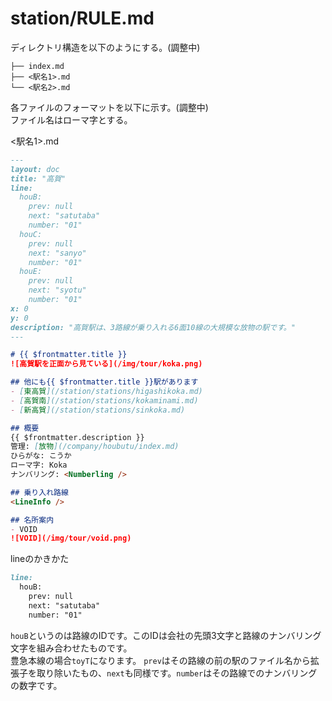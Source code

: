 # station/RULE.md

ディレクトリ構造を以下のようにする。(調整中)

```
├── index.md
├── <駅名1>.md
└── <駅名2>.md
```

各ファイルのフォーマットを以下に示す。(調整中)  
ファイル名はローマ字とする。

<駅名1>.md
```md
---
layout: doc
title: "高賀"
line:
  houB:
    prev: null
    next: "satutaba"
    number: "01"
  houC:
    prev: null
    next: "sanyo"
    number: "01"
  houE:
    prev: null
    next: "syotu"
    number: "01"
x: 0
y: 0
description: "高賀駅は、3路線が乗り入れる6面10線の大規模な放物の駅です。"
---

# {{ $frontmatter.title }}
![高賀駅を正面から見ている](/img/tour/koka.png)

## 他にも{{ $frontmatter.title }}駅があります
- [東高賀](/station/stations/higashikoka.md)
- [高賀南](/station/stations/kokaminami.md)
- [新高賀](/station/stations/sinkoka.md)

## 概要
{{ $frontmatter.description }}  
管理: [放物](/company/houbutu/index.md)  
ひらがな: こうか  
ローマ字: Koka  
ナンバリング: <Numberling />

## 乗り入れ路線
<LineInfo />

## 名所案内
- VOID
![VOID](/img/tour/void.png)
```

lineのかきかた
```md
line:
  houB:
    prev: null
    next: "satutaba"
    number: "01"
```
`houB`というのは路線のIDです。このIDは会社の先頭3文字と路線のナンバリング文字を組み合わせたものです。  
豊急本線の場合`toyT`になります。
`prev`はその路線の前の駅のファイル名から拡張子を取り除いたもの、`next`も同様です。`number`はその路線でのナンバリングの数字です。  
